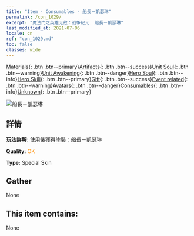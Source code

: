 ```yaml
---
title: "Item - Consumables - 船長－凱瑟琳"
permalink: /con_1029/
excerpt: "魔法门之英雄无敌：战争纪元  船長－凱瑟琳"
last_modified_at: 2021-07-06
locale: cn
ref: "con_1029.md"
toc: false
classes: wide
---
```

 [Materials](/ItemsCN/){: .btn .btn--primary}[Artifacts](/ItemsCN/Artifacts/){: .btn .btn--success}[Unit Soul](/ItemsCN/UnitSoul/){: .btn .btn--warning}[Unit Awakening](/ItemsCN/UnitAwakening/){: .btn .btn--danger}[Hero Soul](/ItemsCN/HeroSoul/){: .btn .btn--info}[Hero Skill](/ItemsCN/HeroSkill/){: .btn .btn--primary}[Gift](/ItemsCN/Gift/){: .btn .btn--success}[Event related](/ItemsCN/Events/){: .btn .btn--warning}[Avatars](/ItemsCN/Avatars/){: .btn .btn--danger}[Consumables](/ItemsCN/Consumables/){: .btn .btn--info}[Unknown](/ItemsCN/Unknown/){: .btn .btn--primary}

 ![船長－凱瑟琳](/images/h/h_Catherine6.jpg)

## 詳情
 **玩法詳解:** 使用後獲得塗裝：船長－凱瑟琳

 **Quality:** <span style="color: #FF8C00">OK</span>

 **Type:** Special Skin

## Gather

  None

## This item contains:

  None

